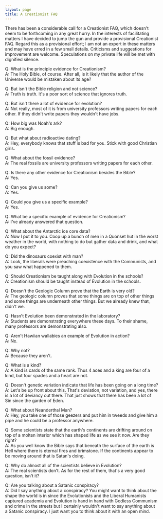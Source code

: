 ```yaml
---
layout: page
title: A Creationist FAQ
---
```

 
There has been a considerable call for a Creationist FAQ, which
doesn't seem to be forthcoming in any great hurry. In the interests
of facilitating matters I have decided to jump the gun and provide
a provisional Creationist FAQ. Regard this as a provisional effort;
I am not an expert in these matters and may have erred in a few small
details. Criticisms and suggestions for improvement are welcome.
Speculations on my private life will be met with dignified silence.</p>

Q: What is the principle evidence for Creationism?<br>
A: The Holy Bible, of course. After all, is it likely that the author
   of the Universe would be mistaken about its age?</p>

Q: But isn't the Bible religion and not science?<br>
A: Truth is truth. It's a poor sort of science that ignores truth.</p>

Q: But isn't there a lot of evidence for evolution?<br>
A: Not really, most of it is from university professors writing papers
   for each other. If they didn't write papers they wouldn't have jobs.</p>

Q: How big was Noah's ark?<br>
A: Big enough.</p>

Q: But what about radioactive dating?<br>
A: Hey, everybody knows that stuff is bad for you. Stick with good
Christian girls.</p>

Q: What about the fossil evidence?<br>
A: The real fossils are university professors writing papers for each
other.</p>

Q: Is there any other evidence for Creationism besides the Bible?<br>
A: Yes.</p>

Q: Can you give us some?<br>
A: Yes.</p>

Q: Could you give us a specific example?<br>
A: Yes.</p>

Q: What be a specific example of evidence for Creationism?<br>
A: I've already answered that question.</p>

Q: What about the Antarctic ice core data?<br>
A: Now I put it to you. Coop up a bunch of men in a Quonset hut in the
worst weather in the world, with nothing to do but gather data and
drink, and what do you expect?</p>

Q: Did the dinosaurs coexist with man?<br>
A: Look, the liberals were preaching coexistence with the Communists,
and you saw what happened to them.</p>

Q: Should Creationism be taught along with Evolution in the schools?<br>
A: Creationism should be taught instead of Evolution in the schools.</p>

Q: Doesn't the Geologic Column prove that the Earth is very old?<br>
A: The geologic column proves that some things are on top of other things
and some things are underneath other things. But we already knew that,
didn't we.</p>

Q: Hasn't Evolution been demonstrated in the laboratory?<br>
A: Students are demonstrating everywhere these days. To their shame,
many professors are demonstrating also.</p>

Q: Aren't Hawiian wallabies an example of Evolution in action?<br>
A: No.</p>

Q: Why not?<br>
A: Because they aren't.</p>

Q: What is a kind?<br>
A: A kind is cards of the same rank. Thus 4 aces and a king are four
of a kind, but four spades and a heart are not.</p>

Q: Doesn't genetic variation indicate that life has been going 
on a long time?<br>
A: Let's be up front about this. That's deviation, not variation, and yes,
there is a lot of deviancy out there. That just shows that there has been
a lot of Sin since the garden of Eden.</p>

Q: What about Neanderthal Man?<br>
A: Hey, you take one of those geezers and put him in tweeds and give him a
pipe and he could be a professor anywhere.</p>

Q: Some scientists state that the earth's continents are drifting
around on top of a molten interior which has shaped life as we
see it now. Are they right?<br>
A: As you well know the Bible says that beneath the surface of the
earth is Hell where there is eternal fires and brimstone. If
the continents appear to be moving around that is Satan's doing.</p>

Q: Why do almost all of the scientists believe in Evolution?<br>
A: The real scientists don't. As for the rest of them, that's a very good
   question, isn't it?</p>

Q: Are you talking about a Satanic conspiracy?<br>
A: Did I say anything about a conspiracy? You might want to think about
   the shape the world is in since the Evolutionists and the Liberal
   Humanists captured academia and Evolution is hand in hand with Godless
   Communism and crime in the streets but I certainly wouldn't want to
   say anything about a Satanic conspiracy. I just want you to think
   about it with an open mind.</p>
